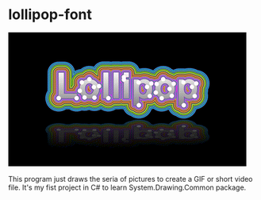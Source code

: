 # lollipop-font

![GIF 480x270 555KB](https://github.com/qgrobo/lollipop-font/blob/main/images/LollipopFont.gif)

This program just draws the seria of pictures to create a GIF or short video file.
It's my fist project in C# to learn System.Drawing.Common package.
